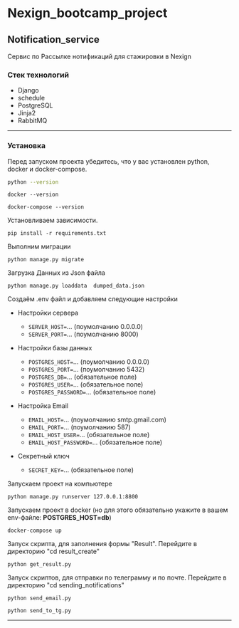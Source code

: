 # Nexign_bootcamp_project
## Notification_service

Сервис по Рассылке нотификаций для стажировки в Nexign

### Стек технологий

- Django
- schedule
- PostgreSQL
- Jinja2
- RabbitMQ
---

### Установка
Перед запуском проекта убедитесь, что у вас установлен python, docker и docker-compose.

```bash
python --version
```

```
docker --version
```

```
docker-compose --version
```
Установливаем зависимости.

```
pip install -r requirements.txt
```

Выполним миграции

```
python manage.py migrate
```

Загрузка Данных из Json файла

```
python manage.py loaddata  dumped_data.json
```

Создаём .env файл и добавляем следующие настройки

- Настройки сервера
  - `SERVER_HOST=`... (поумолчанию 0.0.0.0)
  - `SERVER_PORT=`... (поумолчанию 8000)
  
- Настройки базы данных 
  - `POSTGRES_HOST=`... (поумолчанию 0.0.0.0)
  - `POSTGRES_PORT=`... (поумолчанию 5432)
  - `POSTGRES_DB=`... (обязательное поле)
  - `POSTGRES_USER=`... (обязательное поле)
  - `POSTGRES_PASSWORD=`... (обязательное поле)
 
- Настройка Email 
  - `EMAIL_HOST=`... (поумолчанию smtp.gmail.com)
  - `EMAIL_PORT=`... (поумолчанию 587)
  - `EMAIL_HOST_USER=`... (обязательное поле)
  - `EMAIL_HOST_PASSWORD=`... (обязательное поле)
  
- Секретный ключ
  - `SECRET_KEY=`... (обязательное поле)
  
Запускаем проект на компьютере

```
python manage.py runserver 127.0.0.1:8800
```

Запускаем проект в docker (но для этого обязательно укажите в вашем env-файле: **POSTGRES_HOST=db**)

```
docker-compose up
```
Запуск скрипта, для заполнения формы "Result". Перейдите в директорию "cd result_create" 

```
python get_result.py
```

Запуск скриптов, для отправки по телеграмму и по почте.  Перейдите в директорию "cd sending_notifications"

```
python send_email.py
```

```
python send_to_tg.py
```

---
